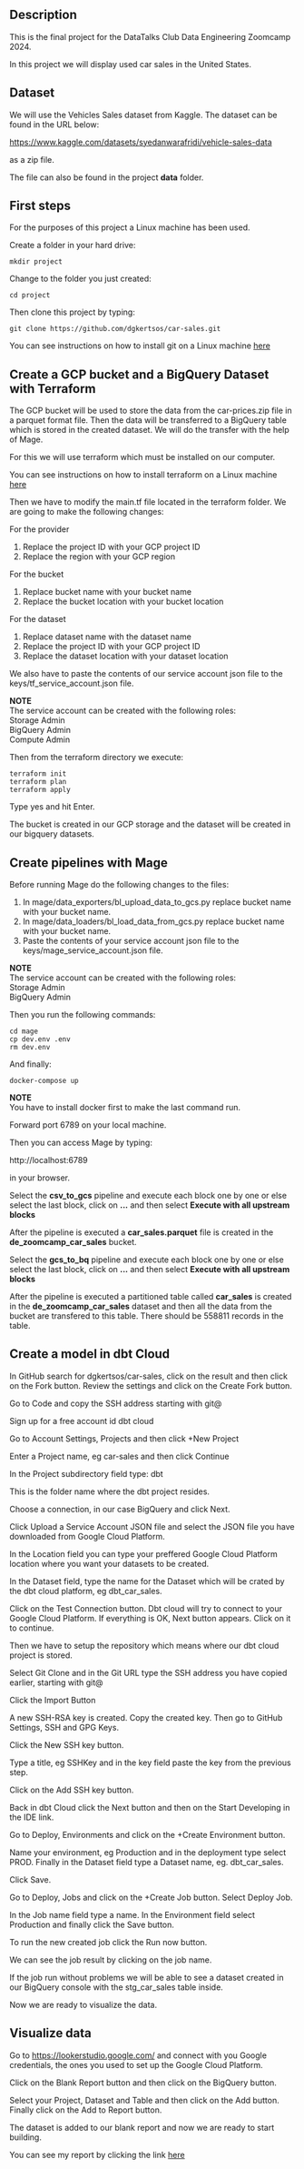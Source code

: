 ## Description  

This is the final project for the DataTalks Club Data Engineering Zoomcamp 2024.

In this project we will display used car sales in the United States.

## Dataset  

We will use the Vehicles Sales dataset from Kaggle. The dataset can be found in the URL below:  

https://www.kaggle.com/datasets/syedanwarafridi/vehicle-sales-data  

as a zip file.

The file can also be found in the project **data** folder.

## First steps  

For the purposes of this project a Linux machine has been used.

Create a folder in your hard drive:  

```mkdir project```   

Change to the folder you just created:  

```cd project```  

Then clone this project by typing:  

```git clone https://github.com/dgkertsos/car-sales.git```

You can see instructions on how to install git on a Linux machine [here](https://github.com/git-guides/install-git)  

## Create a GCP bucket and a BigQuery Dataset with Terraform  

The GCP bucket will be used to store the data from the car-prices.zip file in a parquet format file. Then the data will be transferred to a BigQuery table which is stored in the created dataset. We will do the transfer with the help of Mage.

For this we will use terraform which must be installed on our computer. 

You can see instructions on how to install terraform on a Linux machine [here](https://developer.hashicorp.com/terraform/tutorials/gcp-get-started/install-cli)
 
Then we have to modify the main.tf file located in the terraform folder. We are going to make the following changes:

For the provider  
 1. Replace the project ID with your GCP project ID  
 2. Replace the region with your GCP region
  
For the bucket  
 1. Replace bucket name with your bucket name  
 2. Replace the bucket location with your bucket location  
  
For the dataset  
 1. Replace dataset name with the dataset name  
 2. Replace the project ID with your GCP project ID  
 3. Replace the dataset location with your dataset location  
  
We also have to paste the contents of our service account json file to the keys/tf_service_account.json file. 

**NOTE**  
The service account can be created with the following roles:  
    Storage Admin  
    BigQuery Admin  
    Compute Admin  
    
Then from the terraform directory we execute:  

 ```terraform init```  
 ```terraform plan```  
 ```terraform apply```  

Type yes and hit Enter.  

The bucket is created in our GCP storage and the dataset will be created in our bigquery datasets.  

## Create pipelines with Mage  

Before running Mage do the following changes to the files:  

  1. In mage/data_exporters/bl_upload_data_to_gcs.py replace bucket name with your bucket name.
  2. In mage/data_loaders/bl_load_data_from_gcs.py replace bucket name with your bucket name.
  3. Paste the contents of your service account json file to the keys/mage_service_account.json file. 

**NOTE**  
The service account can be created with the following roles:  
    Storage Admin  
    BigQuery Admin  
    
Then you run the following commands:  

```cd mage```  
```cp dev.env .env```  
```rm dev.env```  

And finally:  

```docker-compose up```  

**NOTE**  
You have to install docker first to make the last command run.  

Forward port 6789 on your local machine.  

Then you can access Mage by typing:  

http://localhost:6789  

in your browser.

Select the **csv_to_gcs** pipeline and execute each block one by one or else select the last block, click on **...** and then select **Execute with all upstream blocks**  

After the pipeline is executed a **car_sales.parquet** file is created in the **de_zoomcamp_car_sales** bucket.  

Select the **gcs_to_bq** pipeline and execute each block one by one or else select the last block, click on **...** and then select **Execute with all upstream blocks**  

After the pipeline is executed a partitioned table called **car_sales** is created in the **de_zoomcamp_car_sales** dataset and then all the data from the bucket are transfered to this table. There should be 558811 records in the table.  

## Create a model in dbt Cloud

In GitHub search for dgkertsos/car-sales, click on the result and then click on the Fork button. Review the settings and click on the Create Fork button.  

Go to Code and copy the SSH address starting with git@  

Sign up for a free account id dbt cloud  

Go to Account Settings, Projects and then click +New Project  

Enter a Project name, eg car-sales  and then click Continue  

In the Project subdirectory field type: dbt  

This is the folder name where the dbt project resides.  

Choose a connection, in our case BigQuery and click Next.

Click Upload a Service Account JSON file and select the JSON file you have downloaded from Google Cloud Platform.  

In the Location field you can type your preffered Google Cloud Platform location where you want your datasets to be created.  

In the Dataset field, type the name for the Dataset which will be crated by the dbt cloud platform, eg dbt_car_sales.  

Click on the Test Connection button. Dbt cloud will try to connect to your Google Cloud Platform. If everything is OK, Next button appears. Click on it to continue.  

Then we have to setup the repository which means where our dbt cloud project is stored. 

Select Git Clone and in the Git URL type the SSH address you have copied earlier, starting with git@  

Click the Import Button  

A new SSH-RSA key is created. Copy the created key. Then go to GitHub Settings, SSH and GPG Keys. 

Click the New SSH key button. 

Type a title, eg SSHKey and in the key field paste the key from the previous step.  

Click on the Add SSH key button.  

Back in dbt Cloud click the Next button and then on the Start Developing in the IDE link.  

Go to Deploy, Environments and click on the +Create Environment button.  

Name your environment, eg Production and in the deployment type select PROD. Finally in the Dataset field type a Dataset name, eg. dbt_car_sales.  

Click Save.  

Go to Deploy, Jobs and click on the +Create Job button. Select Deploy Job.

In the Job name field type a name. In the Environment field select Production and finally click the Save button.  

To run the new created job click the Run now button.  

We can see the job result by clicking on the job name.

If the job run without problems we will be able to see a dataset created in our BigQuery console with the stg_car_sales table inside.  

Now we are ready to visualize the data.  

## Visualize data

Go to https://lookerstudio.google.com/ and connect with you Google credentials, the ones you used to set up the Google Cloud Platform.  

Click on the Blank Report button and then click on the BigQuery button.  

Select your Project, Dataset and Table and then click on the Add button. Finally click on the Add to Report button.

The dataset is added to our blank report and now we are ready to start building.

You can see my report by clicking the link [here](https://lookerstudio.google.com/reporting/318a9f8e-f259-434d-aaf1-0756e7458719)
